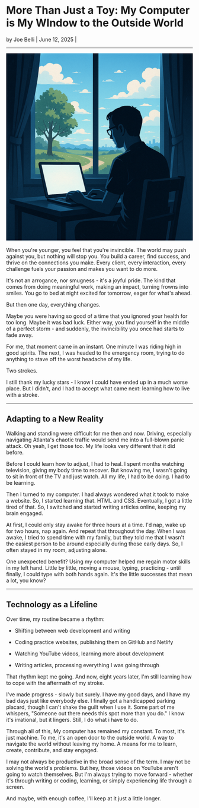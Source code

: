 # More Than Just a Toy: My Computer is My WIndow to the Outside World

by Joe Belli | June 12, 2025 | 

---

<img src="./_img/man-window.png"></img>

When you're younger, you feel that you're invincible. The world may push against you, but nothing will stop you. You build a career, find success, and thrive on the connections you make. Every client, every interaction, every challenge fuels your passion and makes you want to do more.

It's not an arrogance, nor smugness - it's a joyful pride. The kind that comes from doing meaningful work, making an impact, turning frowns into smiles. You go to bed at night excited for tomorrow, eager for what's ahead.

But then one day, everything changes.

Maybe you were having so good of a time that you ignored your health for too long. Maybe it was bad luck. Either way, you find yourself in the middle of a perfect storm - and suddenly, the invincibility you once had starts to fade away.

For me, that moment came in an instant. One minute I was riding high in good spirits. The next, I was headed to the emergency room, trying to do anything to stave off the worst headache of my life.

Two strokes.

I still thank my lucky stars - I know I could have ended up in a much worse place. But I didn't, and I had to accept what came next: learning how to live with a stroke.

---

## Adapting to a New Reality

Walking and standing were difficult for me then and now. Driving, especially navigating Atlanta's chaotic traffic would send me into a full-blown panic attack. Oh yeah, I get those too. My life looks very different that it did before.

Before I could learn how to adjust, I had to heal. I spent months watching television, giving my body time to recover. But knowing me, I wasn't going to sit in front of the TV and just watch. All my life, I had to be doing. I had to be learning.

Then I turned to my computer. I had always wondered what it took to make a website. So, I started learning that. HTML and CSS. Eventually, I got a little tired of that. So, I switched and started writing articles online, keeping my brain engaged.

At first, I could only stay awake for three hours at a time. I'd nap, wake up for two hours, nap again. And repeat that throughout the day. When I was awake, I tried to spend time with my family, but they told me that I wasn't the easiest person to be around especially during those early days. So, I often stayed in my room, adjusting alone.

One unexpected benefit? Using my computer helped me regain motor skills in my left hand. Little by little, moving a mouse, typing, practicing - until finally, I could type with both hands again. It's the little successes that mean a lot, you know?

---

## Technology as a Lifeline

Over time, my routine became a rhythm:

- Shifting between web development and writing

- Coding practice websites, publishing them on GitHub and Netlify

- Watching YouTube videos, learning more about development

- Writing articles, processing everything I was going through



That rhythm kept me going. And now, eight years later, I'm still learning how to cope with the aftermath of my stroke.

I've made progress - slowly but surely. I have my good days, and I have my bad days just like everybody else. I finally got a handicapped parking placard, though I can't shake the guilt when I use it. Some part of me whispers, "Someone out there needs this spot more than you do." I know it's irrational, but it lingers. Still, I do what i have to do.

Through all of this, My computer has remained my constant. To most, it's just machine. To me, it's an open door to the outside world. A way to navigate the world without leaving my home. A means for me to learn, create, contribute, and stay engaged.

I may not always be productive in the broad sense of the term. I may not be solving the world's problems. But hey, those videos on YouTube aren't going to watch themselves. But I'm always trying to move forward - whether it's through writing or coding, learning, or simply experiencing life through a screen.

And maybe, with enough coffee, I'll keep at it just a little longer.